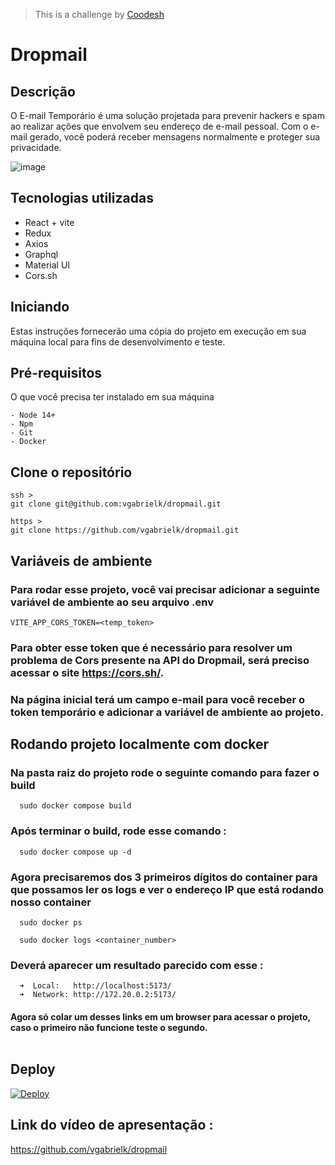 >This is a challenge by [Coodesh](https://coodesh.com/)
# Dropmail



## Descrição <a name = "about"></a>

O E-mail Temporário é uma solução projetada para prevenir hackers e spam ao realizar ações que envolvem seu endereço de e-mail pessoal. Com o e-mail gerado, você poderá receber mensagens normalmente e proteger sua privacidade.

![image](https://github.com/vgabrielk/dropmail/assets/76710844/5a4d15cf-4acb-4374-988f-c38867aa3644)



## Tecnologias utilizadas

- React + vite
- Redux
- Axios
- Graphql
- Material UI
- Cors.sh





## Iniciando <a name = "getting_started"></a>

Estas instruções fornecerão uma cópia do projeto em execução em sua máquina local para fins de desenvolvimento e teste.

## Pré-requisitos

O que você precisa ter instalado em sua máquina

```
- Node 14+
- Npm
- Git 
- Docker
```

## Clone o repositório 

```git
ssh >
git clone git@github.com:vgabrielk/dropmail.git
```

```git
https >
git clone https://github.com/vgabrielk/dropmail.git
```

## Variáveis de ambiente

### Para rodar esse projeto, você vai precisar adicionar a seguinte variável de ambiente ao seu arquivo .env

`VITE_APP_CORS_TOKEN=<temp_token>`


### Para obter esse token que é necessário para resolver um problema de Cors presente na API do Dropmail, será preciso acessar o site https://cors.sh/.

### Na página inicial terá um campo e-mail para você receber o token temporário e adicionar a variável de ambiente ao projeto.


## Rodando projeto localmente com docker

### Na pasta raiz do projeto rode o seguinte comando para fazer o build
```shell
  sudo docker compose build
```
### Após terminar o build, rode esse comando :
```shell
  sudo docker compose up -d
```

### Agora precisaremos dos 3 primeiros dígitos do container para que possamos ler os logs e ver o endereço IP que está rodando nosso container
```shell
  sudo docker ps
```
```shell
  sudo docker logs <container_number>
```
### Deverá aparecer um resultado parecido com esse : 
```shell 
  ➜  Local:   http://localhost:5173/
  ➜  Network: http://172.20.0.2:5173/
```
#### Agora só colar um desses links em um browser para acessar o projeto, caso o primeiro não funcione teste o segundo. <br><br>

## Deploy
[![Deploy](https://img.shields.io/badge/coodesh_chalenge-000?style=for-the-badge&logo=ko-fi&logoColor=white)](https://dropmail-truckpag.netlify.app/)

## Link do vídeo de apresentação : 
https://github.com/vgabrielk/dropmail
